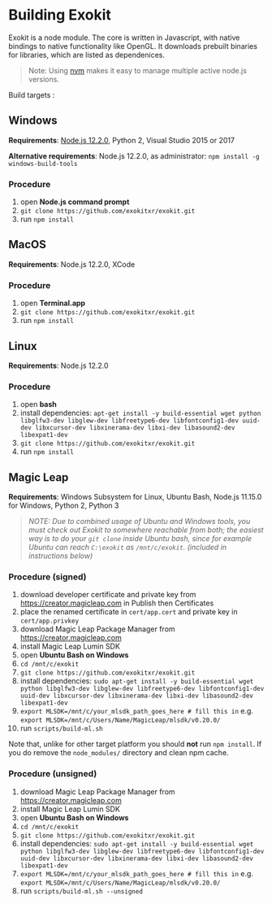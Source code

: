 # Building Exokit

Exokit is a node module. The core is written in Javascript, with native bindings to native functionality like OpenGL. It downloads prebuilt binaries for libraries, which are listed as dependenices.

> Note: Using [nvm](https://github.com/creationix/nvm) makes it easy to manage multiple active node.js versions.

Build targets :

## Windows

**Requirements**: [Node.js 12.2.0](https://nodejs.org/dist/v12.2.0/), Python 2, Visual Studio 2015 or 2017

**Alternative requirements**: Node.js 12.2.0, as administrator: `npm install -g windows-build-tools`

### Procedure
1. open **Node.js command prompt**
1. `git clone https://github.com/exokitxr/exokit.git`
1. run `npm install`

## MacOS

**Requirements**: Node.js 12.2.0, XCode

### Procedure
1. open **Terminal.app**
1. `git clone https://github.com/exokitxr/exokit.git`
1. run `npm install`

## Linux

**Requirements**: Node.js 12.2.0

### Procedure
1. open **bash**
1. install dependencies: `apt-get install -y build-essential wget python libglfw3-dev libglew-dev libfreetype6-dev libfontconfig1-dev uuid-dev libxcursor-dev libxinerama-dev libxi-dev libasound2-dev libexpat1-dev`
1. `git clone https://github.com/exokitxr/exokit.git`
1. run `npm install`

## Magic Leap

**Requirements**: Windows Subsystem for Linux, Ubuntu Bash, Node.js 11.15.0 for Windows, Python 2, Python 3

> *NOTE: Due to combined usage of Ubuntu and Windows tools, you must check out Exokit to somewhere reachable from both; the easiest way is to do your `git clone` inside Ubuntu bash, since for example Ubuntu can reach `C:\exokit` as `/mnt/c/exokit`. (included in instructions below)*

### Procedure (signed)
1. download developer certificate and private key from https://creator.magicleap.com in Publish then Certificates
1. place the renamed certificate in `cert/app.cert` and private key in `cert/app.privkey`
1. download Magic Leap Package Manager from https://creator.magicleap.com
1. install Magic Leap Lumin SDK
1. open **Ubuntu Bash on Windows**
1. `cd /mnt/c/exokit`
1. `git clone https://github.com/exokitxr/exokit.git`
1. install dependencies: `sudo apt-get install -y build-essential wget python libglfw3-dev libglew-dev libfreetype6-dev libfontconfig1-dev uuid-dev libxcursor-dev libxinerama-dev libxi-dev libasound2-dev libexpat1-dev`
1. `export MLSDK=/mnt/c/your_mlsdk_path_goes_here # fill this in` e.g. `export MLSDK=/mnt/c/Users/Name/MagicLeap/mlsdk/v0.20.0/`
1. run `scripts/build-ml.sh`

Note that, unlike for other target platform you should **not** run `npm install`. If you do remove the `node_modules/` directory and clean npm cache.

### Procedure (unsigned)
1. download Magic Leap Package Manager from https://creator.magicleap.com
1. install Magic Leap Lumin SDK
1. open **Ubuntu Bash on Windows**
1. `cd /mnt/c/exokit`
1. `git clone https://github.com/exokitxr/exokit.git`
1. install dependencies: `sudo apt-get install -y build-essential wget python libglfw3-dev libglew-dev libfreetype6-dev libfontconfig1-dev uuid-dev libxcursor-dev libxinerama-dev libxi-dev libasound2-dev libexpat1-dev`
1. `export MLSDK=/mnt/c/your_mlsdk_path_goes_here # fill this in` e.g. `export MLSDK=/mnt/c/Users/Name/MagicLeap/mlsdk/v0.20.0/`
1. run `scripts/build-ml.sh --unsigned`
